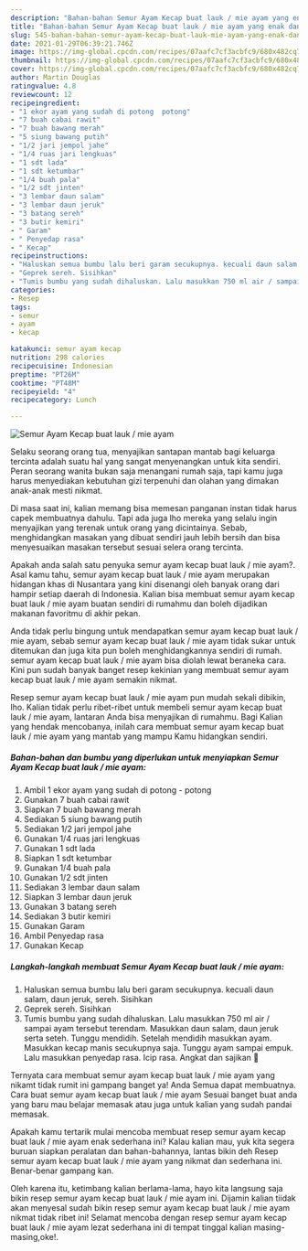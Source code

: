 ```yaml
---
description: "Bahan-bahan Semur Ayam Kecap buat lauk / mie ayam yang enak dan Mudah Dibuat"
title: "Bahan-bahan Semur Ayam Kecap buat lauk / mie ayam yang enak dan Mudah Dibuat"
slug: 545-bahan-bahan-semur-ayam-kecap-buat-lauk-mie-ayam-yang-enak-dan-mudah-dibuat
date: 2021-01-29T06:39:21.746Z
image: https://img-global.cpcdn.com/recipes/07aafc7cf3acbfc9/680x482cq70/semur-ayam-kecap-buat-lauk-mie-ayam-foto-resep-utama.jpg
thumbnail: https://img-global.cpcdn.com/recipes/07aafc7cf3acbfc9/680x482cq70/semur-ayam-kecap-buat-lauk-mie-ayam-foto-resep-utama.jpg
cover: https://img-global.cpcdn.com/recipes/07aafc7cf3acbfc9/680x482cq70/semur-ayam-kecap-buat-lauk-mie-ayam-foto-resep-utama.jpg
author: Martin Douglas
ratingvalue: 4.8
reviewcount: 12
recipeingredient:
- "1 ekor ayam yang sudah di potong  potong"
- "7 buah cabai rawit"
- "7 buah bawang merah"
- "5 siung bawang putih"
- "1/2 jari jempol jahe"
- "1/4 ruas jari lengkuas"
- "1 sdt lada"
- "1 sdt ketumbar"
- "1/4 buah pala"
- "1/2 sdt jinten"
- "3 lembar daun salam"
- "3 lembar daun jeruk"
- "3 batang sereh"
- "3 butir kemiri"
- " Garam"
- " Penyedap rasa"
- " Kecap"
recipeinstructions:
- "Haluskan semua bumbu lalu beri garam secukupnya. kecuali daun salam, daun jeruk, sereh. Sisihkan"
- "Geprek sereh. Sisihkan"
- "Tumis bumbu yang sudah dihaluskan. Lalu masukkan 750 ml air / sampai ayam tersebut terendam. Masukkan daun salam, daun jeruk serta seteh. Tunggu mendidih. Setelah mendidih masukkan ayam. Masukkan kecap manis secukupnya saja. Tunggu ayam sampai empuk. Lalu masukkan penyedap rasa. Icip rasa. Angkat dan sajikan 🌼"
categories:
- Resep
tags:
- semur
- ayam
- kecap

katakunci: semur ayam kecap 
nutrition: 298 calories
recipecuisine: Indonesian
preptime: "PT26M"
cooktime: "PT48M"
recipeyield: "4"
recipecategory: Lunch

---
```



![Semur Ayam Kecap buat lauk / mie ayam](https://img-global.cpcdn.com/recipes/07aafc7cf3acbfc9/680x482cq70/semur-ayam-kecap-buat-lauk-mie-ayam-foto-resep-utama.jpg)

Selaku seorang orang tua, menyajikan santapan mantab bagi keluarga tercinta adalah suatu hal yang sangat menyenangkan untuk kita sendiri. Peran seorang  wanita bukan saja menangani rumah saja, tapi kamu juga harus menyediakan kebutuhan gizi terpenuhi dan olahan yang dimakan anak-anak mesti nikmat.

Di masa  saat ini, kalian memang bisa memesan panganan instan tidak harus capek membuatnya dahulu. Tapi ada juga lho mereka yang selalu ingin menyajikan yang terenak untuk orang yang dicintainya. Sebab, menghidangkan masakan yang dibuat sendiri jauh lebih bersih dan bisa menyesuaikan masakan tersebut sesuai selera orang tercinta. 



Apakah anda salah satu penyuka semur ayam kecap buat lauk / mie ayam?. Asal kamu tahu, semur ayam kecap buat lauk / mie ayam merupakan hidangan khas di Nusantara yang kini disenangi oleh banyak orang dari hampir setiap daerah di Indonesia. Kalian bisa membuat semur ayam kecap buat lauk / mie ayam buatan sendiri di rumahmu dan boleh dijadikan makanan favoritmu di akhir pekan.

Anda tidak perlu bingung untuk mendapatkan semur ayam kecap buat lauk / mie ayam, sebab semur ayam kecap buat lauk / mie ayam tidak sukar untuk ditemukan dan juga kita pun boleh menghidangkannya sendiri di rumah. semur ayam kecap buat lauk / mie ayam bisa diolah lewat beraneka cara. Kini pun sudah banyak banget resep kekinian yang membuat semur ayam kecap buat lauk / mie ayam semakin nikmat.

Resep semur ayam kecap buat lauk / mie ayam pun mudah sekali dibikin, lho. Kalian tidak perlu ribet-ribet untuk membeli semur ayam kecap buat lauk / mie ayam, lantaran Anda bisa menyajikan di rumahmu. Bagi Kalian yang hendak mencobanya, inilah cara membuat semur ayam kecap buat lauk / mie ayam yang mantab yang mampu Kamu hidangkan sendiri.

<!--inarticleads1-->

##### Bahan-bahan dan bumbu yang diperlukan untuk menyiapkan Semur Ayam Kecap buat lauk / mie ayam:

1. Ambil 1 ekor ayam yang sudah di potong - potong
1. Gunakan 7 buah cabai rawit
1. Siapkan 7 buah bawang merah
1. Sediakan 5 siung bawang putih
1. Sediakan 1/2 jari jempol jahe
1. Gunakan 1/4 ruas jari lengkuas
1. Gunakan 1 sdt lada
1. Siapkan 1 sdt ketumbar
1. Gunakan 1/4 buah pala
1. Gunakan 1/2 sdt jinten
1. Sediakan 3 lembar daun salam
1. Siapkan 3 lembar daun jeruk
1. Gunakan 3 batang sereh
1. Sediakan 3 butir kemiri
1. Gunakan  Garam
1. Ambil  Penyedap rasa
1. Gunakan  Kecap




<!--inarticleads2-->

##### Langkah-langkah membuat Semur Ayam Kecap buat lauk / mie ayam:

1. Haluskan semua bumbu lalu beri garam secukupnya. kecuali daun salam, daun jeruk, sereh. Sisihkan
1. Geprek sereh. Sisihkan
1. Tumis bumbu yang sudah dihaluskan. Lalu masukkan 750 ml air / sampai ayam tersebut terendam. Masukkan daun salam, daun jeruk serta seteh. Tunggu mendidih. Setelah mendidih masukkan ayam. Masukkan kecap manis secukupnya saja. Tunggu ayam sampai empuk. Lalu masukkan penyedap rasa. Icip rasa. Angkat dan sajikan 🌼




Ternyata cara membuat semur ayam kecap buat lauk / mie ayam yang nikamt tidak rumit ini gampang banget ya! Anda Semua dapat membuatnya. Cara buat semur ayam kecap buat lauk / mie ayam Sesuai banget buat anda yang baru mau belajar memasak atau juga untuk kalian yang sudah pandai memasak.

Apakah kamu tertarik mulai mencoba membuat resep semur ayam kecap buat lauk / mie ayam enak sederhana ini? Kalau kalian mau, yuk kita segera buruan siapkan peralatan dan bahan-bahannya, lantas bikin deh Resep semur ayam kecap buat lauk / mie ayam yang nikmat dan sederhana ini. Benar-benar gampang kan. 

Oleh karena itu, ketimbang kalian berlama-lama, hayo kita langsung saja bikin resep semur ayam kecap buat lauk / mie ayam ini. Dijamin kalian tiidak akan menyesal sudah bikin resep semur ayam kecap buat lauk / mie ayam nikmat tidak ribet ini! Selamat mencoba dengan resep semur ayam kecap buat lauk / mie ayam lezat sederhana ini di tempat tinggal kalian masing-masing,oke!.

